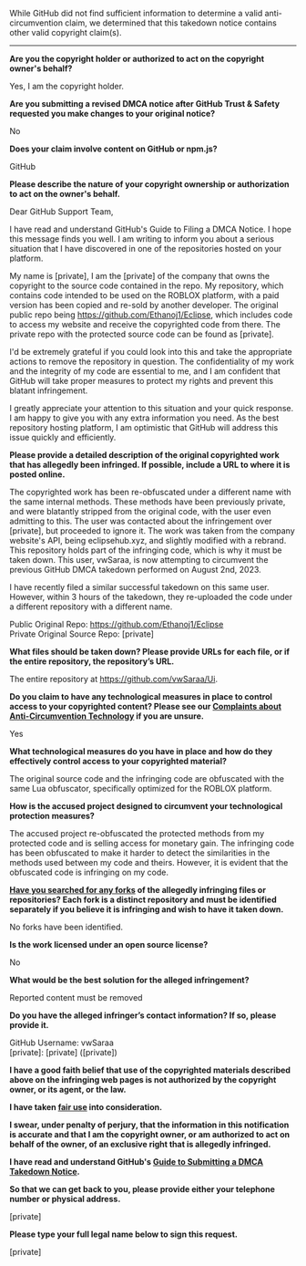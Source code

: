 While GitHub did not find sufficient information to determine a valid anti-circumvention claim, we determined that this takedown notice contains other valid copyright claim(s).

---

**Are you the copyright holder or authorized to act on the copyright owner's behalf?**

Yes, I am the copyright holder.

**Are you submitting a revised DMCA notice after GitHub Trust & Safety requested you make changes to your original notice?**

No

**Does your claim involve content on GitHub or npm.js?**

GitHub

**Please describe the nature of your copyright ownership or authorization to act on the owner's behalf.**

Dear GitHub Support Team,

I have read and understand GitHub's Guide to Filing a DMCA Notice. I hope this message finds you well. I am writing to inform you about a serious situation that I have discovered in one of the repositories hosted on your platform.

My name is [private], I am the [private] of the company that owns the copyright to the source code contained in the repo. My repository, which contains code intended to be used on the ROBLOX platform, with a paid version has been copied and re-sold by another developer. The original public repo being https://github.com/Ethanoj1/Eclipse, which includes code to access my website and receive the copyrighted code from there. The private repo with the protected source code can be found as [private].

I'd be extremely grateful if you could look into this and take the appropriate actions to remove the repository in question. The confidentiality of my work and the integrity of my code are essential to me, and I am confident that GitHub will take proper measures to protect my rights and prevent this blatant infringement.

I greatly appreciate your attention to this situation and your quick response. I am happy to give you with any extra information you need. As the best repository hosting platform, I am optimistic that GitHub will address this issue quickly and efficiently.

**Please provide a detailed description of the original copyrighted work that has allegedly been infringed. If possible, include a URL to where it is posted online.**

The copyrighted work has been re-obfuscated under a different name with the same internal methods. These methods have been previously private, and were blatantly stripped from the original code, with the user even admitting to this. The user was contacted about the infringement over [private], but proceeded to ignore it. The work was taken from the company website's API, being eclipsehub.xyz, and slightly modified with a rebrand. This repository holds part of the infringing code, which is why it must be taken down. This user, vwSaraa, is now attempting to circumvent the previous GitHub DMCA takedown performed on August 2nd, 2023.

I have recently filed a similar successful takedown on this same user. However, within 3 hours of the takedown, they re-uploaded the code under a different repository with a different name.

Public Original Repo: https://github.com/Ethanoj1/Eclipse  
Private Original Source Repo: [private]  

**What files should be taken down? Please provide URLs for each file, or if the entire repository, the repository’s URL.**

The entire repository at https://github.com/vwSaraa/Ui.

**Do you claim to have any technological measures in place to control access to your copyrighted content? Please see our <a href="https://docs.github.com/articles/guide-to-submitting-a-dmca-takedown-notice#complaints-about-anti-circumvention-technology">Complaints about Anti-Circumvention Technology</a> if you are unsure.**

Yes

**What technological measures do you have in place and how do they effectively control access to your copyrighted material?**

The original source code and the infringing code are obfuscated with the same Lua obfuscator, specifically optimized for the ROBLOX platform.

**How is the accused project designed to circumvent your technological protection measures?**

The accused project re-obfuscated the protected methods from my protected code and is selling access for monetary gain. The infringing code has been obfuscated to make it harder to detect the similarities in the methods used between my code and theirs. However, it is evident that the obfuscated code is infringing on my code.

**<a href="https://docs.github.com/articles/dmca-takedown-policy#b-what-about-forks-or-whats-a-fork">Have you searched for any forks</a> of the allegedly infringing files or repositories? Each fork is a distinct repository and must be identified separately if you believe it is infringing and wish to have it taken down.**

No forks have been identified.

**Is the work licensed under an open source license?**

No

**What would be the best solution for the alleged infringement?**

Reported content must be removed

**Do you have the alleged infringer’s contact information? If so, please provide it.**

GitHub Username: vwSaraa  
[private]: [private] ([private])

**I have a good faith belief that use of the copyrighted materials described above on the infringing web pages is not authorized by the copyright owner, or its agent, or the law.**

**I have taken <a href="https://www.lumendatabase.org/topics/22">fair use</a> into consideration.**

**I swear, under penalty of perjury, that the information in this notification is accurate and that I am the copyright owner, or am authorized to act on behalf of the owner, of an exclusive right that is allegedly infringed.**

**I have read and understand GitHub's <a href="https://docs.github.com/articles/guide-to-submitting-a-dmca-takedown-notice/">Guide to Submitting a DMCA Takedown Notice</a>.**

**So that we can get back to you, please provide either your telephone number or physical address.**

[private]  

**Please type your full legal name below to sign this request.**

[private]
